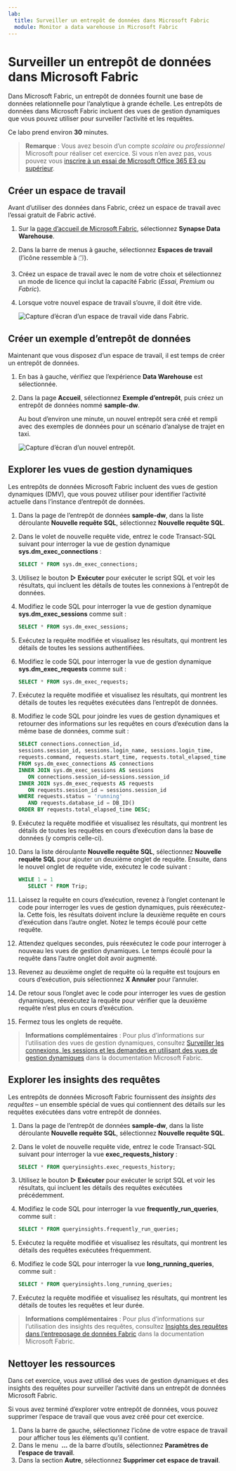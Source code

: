 ```yaml
---
lab:
  title: Surveiller un entrepôt de données dans Microsoft Fabric
  module: Monitor a data warehouse in Microsoft Fabric
---
```


# Surveiller un entrepôt de données dans Microsoft Fabric

Dans Microsoft Fabric, un entrepôt de données fournit une base de données relationnelle pour l’analytique à grande échelle. Les entrepôts de données dans Microsoft Fabric incluent des vues de gestion dynamiques que vous pouvez utiliser pour surveiller l’activité et les requêtes.

Ce labo prend environ **30** minutes.

> **Remarque** : Vous avez besoin d’un compte *scolaire* ou *professionnel* Microsoft pour réaliser cet exercice. Si vous n’en avez pas, vous pouvez vous [inscrire à un essai de Microsoft Office 365 E3 ou supérieur](https://www.microsoft.com/microsoft-365/business/compare-more-office-365-for-business-plans).

## Créer un espace de travail

Avant d’utiliser des données dans Fabric, créez un espace de travail avec l’essai gratuit de Fabric activé.

1. Sur la [page d’accueil de Microsoft Fabric](https://app.fabric.microsoft.com), sélectionnez **Synapse Data Warehouse**.
1. Dans la barre de menus à gauche, sélectionnez **Espaces de travail** (l’icône ressemble à &#128455;).
1. Créez un espace de travail avec le nom de votre choix et sélectionnez un mode de licence qui inclut la capacité Fabric (*Essai*, *Premium* ou *Fabric*).
1. Lorsque votre nouvel espace de travail s’ouvre, il doit être vide.

    ![Capture d’écran d’un espace de travail vide dans Fabric.](./Images/new-workspace.png)

## Créer un exemple d’entrepôt de données

Maintenant que vous disposez d’un espace de travail, il est temps de créer un entrepôt de données.

1. En bas à gauche, vérifiez que l’expérience **Data Warehouse** est sélectionnée.
1. Dans la page **Accueil**, sélectionnez **Exemple d’entrepôt**, puis créez un entrepôt de données nommé **sample-dw**.

    Au bout d’environ une minute, un nouvel entrepôt sera créé et rempli avec des exemples de données pour un scénario d’analyse de trajet en taxi.

    ![Capture d’écran d’un nouvel entrepôt.](./Images/sample-data-warehouse.png)

## Explorer les vues de gestion dynamiques

Les entrepôts de données Microsoft Fabric incluent des vues de gestion dynamiques (DMV), que vous pouvez utiliser pour identifier l’activité actuelle dans l’instance d’entrepôt de données.

1. Dans la page de l’entrepôt de données **sample-dw**, dans la liste déroulante **Nouvelle requête SQL**, sélectionnez **Nouvelle requête SQL**.
1. Dans le volet de nouvelle requête vide, entrez le code Transact-SQL suivant pour interroger la vue de gestion dynamique **sys.dm_exec_connections** :

    ```sql
   SELECT * FROM sys.dm_exec_connections;
    ```

1. Utilisez le bouton **&#9655; Exécuter** pour exécuter le script SQL et voir les résultats, qui incluent les détails de toutes les connexions à l’entrepôt de données.
1. Modifiez le code SQL pour interroger la vue de gestion dynamique **sys.dm_exec_sessions** comme suit :

    ```sql
   SELECT * FROM sys.dm_exec_sessions;
    ```

1. Exécutez la requête modifiée et visualisez les résultats, qui montrent les détails de toutes les sessions authentifiées.
1. Modifiez le code SQL pour interroger la vue de gestion dynamique **sys.dm_exec_requests** comme suit :

    ```sql
   SELECT * FROM sys.dm_exec_requests;
    ```

1. Exécutez la requête modifiée et visualisez les résultats, qui montrent les détails de toutes les requêtes exécutées dans l’entrepôt de données.
1. Modifiez le code SQL pour joindre les vues de gestion dynamiques et retourner des informations sur les requêtes en cours d’exécution dans la même base de données, comme suit :

    ```sql
   SELECT connections.connection_id,
    sessions.session_id, sessions.login_name, sessions.login_time,
    requests.command, requests.start_time, requests.total_elapsed_time
   FROM sys.dm_exec_connections AS connections
   INNER JOIN sys.dm_exec_sessions AS sessions
       ON connections.session_id=sessions.session_id
   INNER JOIN sys.dm_exec_requests AS requests
       ON requests.session_id = sessions.session_id
   WHERE requests.status = 'running'
       AND requests.database_id = DB_ID()
   ORDER BY requests.total_elapsed_time DESC;
    ```

1. Exécutez la requête modifiée et visualisez les résultats, qui montrent les détails de toutes les requêtes en cours d’exécution dans la base de données (y compris celle-ci).
1. Dans la liste déroulante **Nouvelle requête SQL**, sélectionnez **Nouvelle requête SQL** pour ajouter un deuxième onglet de requête. Ensuite, dans le nouvel onglet de requête vide, exécutez le code suivant :

    ```sql
   WHILE 1 = 1
       SELECT * FROM Trip;
    ```

1. Laissez la requête en cours d’exécution, revenez à l’onglet contenant le code pour interroger les vues de gestion dynamiques, puis réexécutez-la. Cette fois, les résultats doivent inclure la deuxième requête en cours d’exécution dans l’autre onglet. Notez le temps écoulé pour cette requête.
1. Attendez quelques secondes, puis réexécutez le code pour interroger à nouveau les vues de gestion dynamiques. Le temps écoulé pour la requête dans l’autre onglet doit avoir augmenté.
1. Revenez au deuxième onglet de requête où la requête est toujours en cours d’exécution, puis sélectionnez **X Annuler** pour l’annuler.
1. De retour sous l’onglet avec le code pour interroger les vues de gestion dynamiques, réexécutez la requête pour vérifier que la deuxième requête n’est plus en cours d’exécution.
1. Fermez tous les onglets de requête.

> **Informations complémentaires** : Pour plus d’informations sur l’utilisation des vues de gestion dynamiques, consultez [Surveiller les connexions, les sessions et les demandes en utilisant des vues de gestion dynamiques](https://learn.microsoft.com/fabric/data-warehouse/monitor-using-dmv) dans la documentation Microsoft Fabric.

## Explorer les insights des requêtes

Les entrepôts de données Microsoft Fabric fournissent des *insights des requêtes* – un ensemble spécial de vues qui contiennent des détails sur les requêtes exécutées dans votre entrepôt de données.

1. Dans la page de l’entrepôt de données **sample-dw**, dans la liste déroulante **Nouvelle requête SQL**, sélectionnez **Nouvelle requête SQL**.
1. Dans le volet de nouvelle requête vide, entrez le code Transact-SQL suivant pour interroger la vue **exec_requests_history** :

    ```sql
   SELECT * FROM queryinsights.exec_requests_history;
    ```

1. Utilisez le bouton **&#9655; Exécuter** pour exécuter le script SQL et voir les résultats, qui incluent les détails des requêtes exécutées précédemment.
1. Modifiez le code SQL pour interroger la vue **frequently_run_queries**, comme suit :

    ```sql
   SELECT * FROM queryinsights.frequently_run_queries;
    ```

1. Exécutez la requête modifiée et visualisez les résultats, qui montrent les détails des requêtes exécutées fréquemment.
1. Modifiez le code SQL pour interroger la vue **long_running_queries**, comme suit :

    ```sql
   SELECT * FROM queryinsights.long_running_queries;
    ```

1. Exécutez la requête modifiée et visualisez les résultats, qui montrent les détails de toutes les requêtes et leur durée.

> **Informations complémentaires** : Pour plus d’informations sur l’utilisation des insights des requêtes, consultez [Insights des requêtes dans l’entreposage de données Fabric](https://learn.microsoft.com/fabric/data-warehouse/query-insights) dans la documentation Microsoft Fabric.


## Nettoyer les ressources

Dans cet exercice, vous avez utilisé des vues de gestion dynamiques et des insights des requêtes pour surveiller l’activité dans un entrepôt de données Microsoft Fabric.

Si vous avez terminé d’explorer votre entrepôt de données, vous pouvez supprimer l’espace de travail que vous avez créé pour cet exercice.

1. Dans la barre de gauche, sélectionnez l’icône de votre espace de travail pour afficher tous les éléments qu’il contient.
2. Dans le menu  **...** de la barre d’outils, sélectionnez **Paramètres de l’espace de travail**.
3. Dans la section **Autre**, sélectionnez **Supprimer cet espace de travail**.
